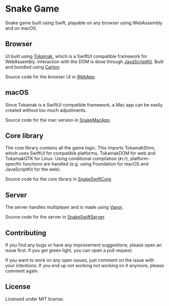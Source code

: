 # Snake Game

Snake game built using Swift, playable on any browser using WebAssembly and on macOS.

## Browser
UI built using [Tokamak](https://github.com/TokamakUI/Tokamak), which is a SwiftUI compatible framework for WebAssembly. Interaction with the DOM is done through [JavaScriptKit](https://github.com/swiftwasm/JavaScriptKit). Built and bundled using [Carton](https://github.com/swiftwasm/carton).

Source code for the browser UI in [WebApp](WebApp).

## macOS
Since Tokamak is a SwiftUI compatible framework, a Mac app can be easily created without too much adjustments.

Source code for the mac version in [SnakeMacApp](SnakeWebApp).

## Core library
The core library contains all the game logic. This imports TokamakShim, which uses SwiftUI for compatible platforms, TokamakDOM for web and TokamakGTK for Linux. Using conditional compilation (`#if`), platform-specific functions are handled (e.g. using Foundation for macOS and JavaScriptKit for the web).

Source code for the core library in [SnakeSwiftCore](SnakeSwiftCore).

## Server
The server handles multiplayer and is made using [Vapor](https://vapor.codes).

Source code for the server in [SnakeSwiftServer](SnakeSwiftServer).

## Contributing
If you find any bugs or have any improvement suggestions, please open an issue first. If you get green light, you can open a pull request.

If you want to work on any open issues, just comment on the issue with your intentions. If you end up not working not working on it anymore, please comment again.

## License
Licensed under MIT license.
